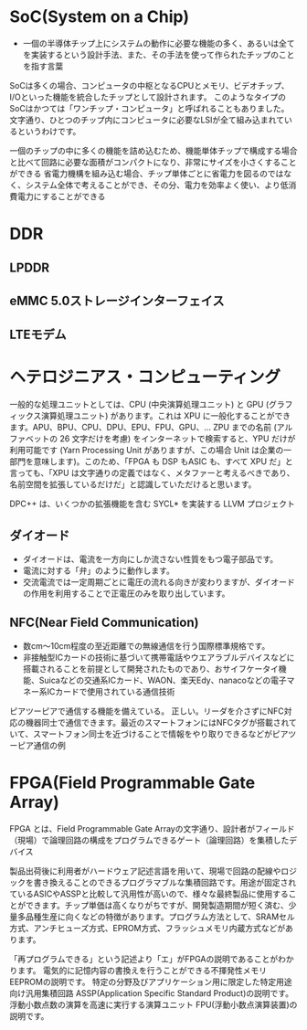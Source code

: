 # SoC(System on a Chip)
- 一個の半導体チップ上にシステムの動作に必要な機能の多く、あるいは全てを実装するという設計手法、また、その手法を使って作られたチップのことを指す言葉

SoCは多くの場合、コンピュータの中枢となるCPUとメモリ、ビデオチップ、I/Oといった機能を統合したチップとして設計されます。
このようなタイプのSoCはかつては「ワンチップ・コンピュータ」と呼ばれることもありました。
文字通り、ひとつのチップ内にコンピュータに必要なLSIが全て組み込まれているというわけです。


一個のチップの中に多くの機能を詰め込むため、機能単体チップで構成する場合と比べて回路に必要な面積がコンパクトになり、非常にサイズを小さくすることができる
省電力機構を組み込む場合、チップ単体ごとに省電力を図るのではなく、システム全体で考えることができ、その分、電力を効率よく使い、より低消費電力にすることができる

# DDR


## LPDDR


## eMMC 5.0ストレージインターフェイス


## LTEモデム



# ヘテロジニアス・コンピューティング


一般的な処理ユニットとしては、CPU (中央演算処理ユニット) と GPU (グラフィックス演算処理ユニット) があります。これは XPU に一般化することができます。APU、BPU、CPU、DPU、EPU、FPU、GPU、… ZPU までの名前 (アルファベットの 26 文字だけを考慮) をインターネットで検索すると、YPU だけが利用可能です (Yarn Processing Unit がありますが、この場合 Unit は企業の一部門を意味します)。このため、「FPGA も DSP もASIC も、すべて XPU だ」と言っても、「XPU は文字通りの定義ではなく、メタファーと考えるべきであり、名前空間を拡張しているだけだ」と認識していただけると思います。



DPC++ は、いくつかの拡張機能を含む SYCL* を実装する LLVM プロジェクト




## ダイオード
- ダイオードは、電流を一方向にしか流さない性質をもつ電子部品です。
- 電流に対する「弁」のように動作します。
- 交流電流では一定周期ごとに電圧の流れる向きが変わりますが、ダイオードの作用を利用することで正電圧のみを取り出しています。





## NFC(Near Field Communication)
- 数cm～10cm程度の至近距離での無線通信を行う国際標準規格です。
- 非接触型ICカードの技術に基づいて携帯電話やウエアラブルデバイスなどに搭載されることを前提として開発されたものであり、おサイフケータイ機能、Suicaなどの交通系ICカード、WAON、楽天Edy、nanacoなどの電子マネー系ICカードで使用されている通信技術

ピアツーピアで通信する機能を備えている。
正しい。リーダを介さずにNFC対応の機器同士で通信できます。最近のスマートフォンにはNFCタグが搭載されていて、スマートフォン同士を近づけることで情報をやり取りできるなどがピアツーピア通信の例





# FPGA(Field Programmable Gate Array)
FPGA とは、Field Programmable Gate Arrayの文字通り、設計者がフィールド（現場）で論理回路の構成をプログラムできるゲート（論理回路）を集積したデバイス

製品出荷後に利用者がハードウェア記述言語を用いて、現場で回路の配線やロジックを書き換えることのできるプログラマブルな集積回路です。用途が固定されているASICやASSPと比較して汎用性が高いので、様々な最終製品に使用することができます。チップ単価は高くなりがちですが、開発製造期間が短く済む、少量多品種生産に向くなどの特徴があります。プログラム方法として、SRAMセル方式、アンチヒューズ方式、EPROM方式、フラッシュメモリ内蔵方式などがあります。

「再プログラムできる」という記述より「エ」がFPGAの説明であることがわかります。
電気的に記憶内容の書換えを行うことができる不揮発性メモリ
EEPROMの説明です。
特定の分野及びアプリケーション用に限定した特定用途向け汎用集積回路
ASSP(Application Specific Standard Product)の説明です。
浮動小数点数の演算を高速に実行する演算ユニット
FPU(浮動小数点演算装置)の説明です。